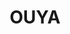 ---
title: OUYA
company: ouya
logo: '<path d="M24.822615,8.781629 C12.9935757,8.781629 3.40424462,18.3709601 3.40424462,30.1999994 C3.40424462,42.0290388 12.9935757,51.61837 24.822615,51.61837 C36.6516544,51.61837 46.2409856,42.0290388 46.2409856,30.1999994 C46.2409856,18.3709601 36.6516544,8.781629 24.822615,8.781629 Z M24.822615,55.0226144 C11.1134634,55.0226144 1.85230817e-07,43.9091511 1.85230817e-07,30.1999994 C1.85230813e-07,16.4908478 11.1134634,5.37738457 24.822615,5.37738457 C38.5317667,5.37738457 49.64523,16.4908478 49.64523,30.1999994 C49.64523,43.9091511 38.5317667,55.0226144 24.822615,55.0226144 Z M95.6829884,8.3238947 C95.677586,7.38385409 96.43526,6.61742107 97.3753008,6.61201865 C98.3153412,6.60661622 99.0817744,7.36429018 99.0871768,8.30433079 L99.2290172,32.9851002 C99.2987552,45.11896 89.4017516,55.0226148 77.243302,55.0226148 C65.100912,55.0226148 55.2575616,45.1792636 55.2575584,33.0368713 L55.2575584,8.31411275 C55.2575584,7.37405661 56.0196244,6.61199054 56.9596804,6.61199054 C57.8997368,6.61199054 58.6618028,7.37405661 58.6618028,8.31411275 L58.6618028,33.0368709 C58.6618052,43.2991509 66.981024,51.6183704 77.243302,51.6183704 C87.5178592,51.6183704 95.8836952,43.2469122 95.8248292,33.0046648 L95.6829884,8.3238947 Z M129.966428,40.7883811 L129.966428,51.8514052 C129.966428,52.7914612 129.204362,53.5535272 128.264306,53.5535272 C127.32425,53.5535272 126.562184,52.7914612 126.562184,51.8514052 L126.562184,40.7885854 C115.214764,39.9202062 106.277646,30.4376348 106.277646,18.8676838 L106.277646,8.31411275 C106.277646,7.37405661 107.039712,6.61199054 107.979768,6.61199054 C108.919824,6.61199054 109.681891,7.37405661 109.681891,8.31411275 L109.681891,18.8676838 C109.681891,29.1299643 118.00111,37.4491829 128.26339,37.4491829 C138.566485,37.4491829 146.982726,29.0518072 146.845044,18.8486645 L146.7032,8.33707912 C146.690516,7.39710856 147.442231,6.62482947 148.382201,6.61214549 C149.322172,6.59946151 150.094451,7.35117581 150.107135,8.29114637 L150.248978,18.8027316 C150.404752,30.3466272 141.366449,39.9145236 129.966428,40.7883811 Z M196.595755,38.5835226 L159.492788,38.5835226 L159.574569,51.9915308 C159.580303,52.9315696 158.822899,53.6982696 157.88286,53.7040032 C156.942822,53.7097368 156.176122,52.9523332 156.170388,52.0122944 L156.028544,28.7571366 C155.954541,16.6242197 165.854403,6.71902565 178.014256,6.71902565 C190.156648,6.71902565 200,16.5623758 200,28.7047664 L200,52.0019124 C200,52.9419688 199.237934,53.7040348 198.297878,53.7040348 C197.357822,53.7040348 196.595755,52.9419688 196.595755,52.0019124 L196.595755,38.5835226 Z M196.595755,35.1792784 L196.595755,28.7047664 C196.595755,18.4424883 188.276536,10.1232701 178.014256,10.1232701 C167.738395,10.1232701 159.370265,18.4959073 159.432726,28.7363731 L159.472024,35.1792784 L196.595755,35.1792784 Z" />'
disc: false
cartridge: false
order: 39
---